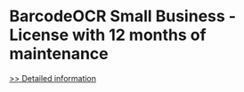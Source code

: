 # BarcodeOCR Small Business - License with 12 months of maintenance
[>> Detailed information](https://secure.shareit.com/shareit/product.html?productid=300621531&affiliateid=200057808)